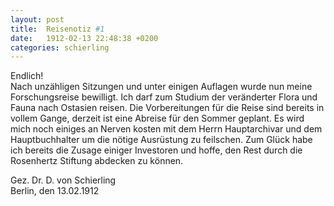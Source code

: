 ```yaml
---
layout: post
title:  Reisenotiz #1
date:   1912-02-13 22:48:38 +0200
categories: schierling
---
```


Endlich!   
Nach unzähligen Sitzungen und unter einigen Auflagen wurde nun meine Forschungsreise bewilligt. Ich darf zum Studium der veränderter Flora und Fauna nach Ostasien reisen. Die Vorbereitungen für die Reise sind bereits in vollem Gange, derzeit ist eine Abreise für den Sommer geplant. Es wird mich noch einiges an Nerven kosten mit dem Herrn Hauptarchivar und dem Hauptbuchhalter um die nötige Ausrüstung zu feilschen. Zum Glück habe ich bereits die Zusage einiger Investoren und hoffe, den Rest durch die Rosenhertz Stiftung abdecken zu können. 

Gez. Dr. D. von Schierling    
Berlin, den 13.02.1912   
